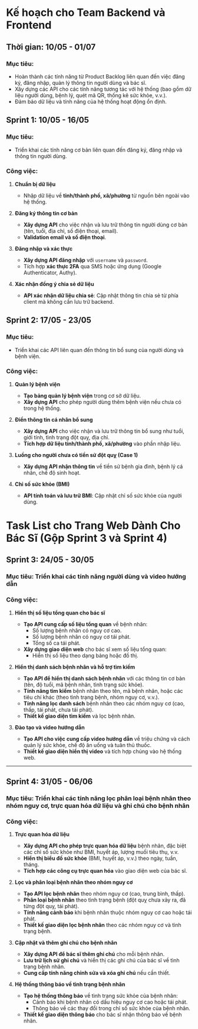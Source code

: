 # Kế hoạch cho Team Backend và Frontend

## Thời gian: 10/05 - 01/07

### Mục tiêu:

- Hoàn thành các tính năng từ Product Backlog liên quan đến việc đăng ký, đăng nhập, quản lý thông tin người dùng và bác sĩ.
- Xây dựng các API cho các tính năng tương tác với hệ thống (bao gồm dữ liệu người dùng, bệnh lý, quét mã QR, thống kê sức khỏe, v.v.).
- Đảm bảo dữ liệu và tính năng của hệ thống hoạt động ổn định.

## Sprint 1: 10/05 - 16/05

### Mục tiêu:

- Triển khai các tính năng cơ bản liên quan đến đăng ký, đăng nhập và thông tin người dùng.

### Công việc:

1. **Chuẩn bị dữ liệu**

   - Nhập dữ liệu về **tỉnh/thành phố, xã/phường** từ nguồn bên ngoài vào hệ thống.

2. **Đăng ký thông tin cơ bản**

   - **Xây dựng API** cho việc nhận và lưu trữ thông tin người dùng cơ bản (tên, tuổi, địa chỉ, số điện thoại, email).
   - **Validation email và số điện thoại**.

3. **Đăng nhập và xác thực**

   - **Xây dựng API đăng nhập** với `username` và `password`.
   - Tích hợp **xác thực 2FA** qua SMS hoặc ứng dụng (Google Authenticator, Authy).

4. **Xác nhận đồng ý chia sẻ dữ liệu**
   - **API xác nhận dữ liệu chia sẻ**: Cập nhật thông tin chia sẻ từ phía client mà không cần lưu trữ backend.

## Sprint 2: 17/05 - 23/05

### Mục tiêu:

- Triển khai các API liên quan đến thông tin bổ sung của người dùng và bệnh viện.

### Công việc:

1. **Quản lý bệnh viện**

   - **Tạo bảng quản lý bệnh viện** trong cơ sở dữ liệu.
   - **Xây dựng API** cho phép người dùng thêm bệnh viện nếu chưa có trong hệ thống.

2. **Điền thông tin cá nhân bổ sung**

   - **Xây dựng API** cho việc nhận và lưu trữ thông tin bổ sung như tuổi, giới tính, tình trạng đột quỵ, địa chỉ.
   - **Tích hợp dữ liệu tỉnh/thành phố, xã/phường** vào phần nhập liệu.

3. **Luồng cho người chưa có tiền sử đột quỵ (Case 1)**

   - **Xây dựng API nhận thông tin** về tiền sử bệnh gia đình, bệnh lý cá nhân, chế độ sinh hoạt.

4. **Chỉ số sức khỏe (BMI)**
   - **API tính toán và lưu trữ BMI**: Cập nhật chỉ số sức khỏe của người dùng.

# Task List cho Trang Web Dành Cho Bác Sĩ (Gộp Sprint 3 và Sprint 4)

## Sprint 3: 24/05 - 30/05

### Mục tiêu: Triển khai các tính năng người dùng và video hướng dẫn

### Công việc:

1. **Hiển thị số liệu tổng quan cho bác sĩ**

   - **Tạo API cung cấp số liệu tổng quan** về bệnh nhân:
     - Số lượng bệnh nhân có nguy cơ cao.
     - Số lượng bệnh nhân có nguy cơ tái phát.
     - Tổng số ca tái phát.
   - **Xây dựng giao diện web** cho bác sĩ xem số liệu tổng quan:
     - Hiển thị số liệu theo dạng bảng hoặc đồ thị.

2. **Hiển thị danh sách bệnh nhân và hỗ trợ tìm kiếm**

   - **Tạo API để hiển thị danh sách bệnh nhân** với các thông tin cơ bản (tên, độ tuổi, mã bệnh nhân, tình trạng sức khỏe).
   - **Tính năng tìm kiếm** bệnh nhân theo tên, mã bệnh nhân, hoặc các tiêu chí khác (theo tình trạng bệnh, nhóm nguy cơ, v.v.).
   - **Tính năng lọc danh sách** bệnh nhân theo các nhóm nguy cơ (cao, thấp, tái phát, chưa tái phát).
   - **Thiết kế giao diện tìm kiếm** và lọc bệnh nhân.

3. **Đào tạo và video hướng dẫn**
   - **Tạo API cho việc cung cấp video hướng dẫn** về triệu chứng và cách quản lý sức khỏe, chế độ ăn uống và tuân thủ thuốc.
   - **Thiết kế giao diện hiển thị video** và tích hợp chúng vào hệ thống web.

---

## Sprint 4: 31/05 - 06/06

### Mục tiêu: Triển khai các tính năng lọc phân loại bệnh nhân theo nhóm nguy cơ, trực quan hóa dữ liệu và ghi chú cho bệnh nhân

### Công việc:

1. **Trực quan hóa dữ liệu**

   - **Xây dựng API cho phép trực quan hóa dữ liệu** bệnh nhân, đặc biệt các chỉ số sức khỏe như BMI, huyết áp, lượng muối tiêu thụ, v.v.
   - **Hiển thị biểu đồ sức khỏe** (BMI, huyết áp, v.v.) theo ngày, tuần, tháng.
   - **Tích hợp các công cụ trực quan hóa** vào giao diện web của bác sĩ.

2. **Lọc và phân loại bệnh nhân theo nhóm nguy cơ**

   - **Tạo API lọc bệnh nhân** theo nhóm nguy cơ (cao, trung bình, thấp).
   - **Phân loại bệnh nhân** theo tình trạng bệnh (đột quỵ chưa xảy ra, đã từng đột quỵ, tái phát).
   - **Tính năng cảnh báo** khi bệnh nhân thuộc nhóm nguy cơ cao hoặc tái phát.
   - **Thiết kế giao diện lọc bệnh nhân** theo các nhóm nguy cơ và tình trạng bệnh.

3. **Cập nhật và thêm ghi chú cho bệnh nhân**

   - **Xây dựng API để bác sĩ thêm ghi chú** cho mỗi bệnh nhân.
   - **Lưu trữ lịch sử ghi chú** và hiển thị các ghi chú của bác sĩ về tình trạng bệnh nhân.
   - **Cung cấp tính năng chỉnh sửa và xóa ghi chú** nếu cần thiết.

4. **Hệ thống thông báo về tình trạng bệnh nhân**
   - **Tạo hệ thống thông báo** về tình trạng sức khỏe của bệnh nhân:
     - Cảnh báo khi bệnh nhân có dấu hiệu nguy cơ cao hoặc tái phát.
     - Thông báo về các thay đổi trong chỉ số sức khỏe của bệnh nhân.
   - **Thiết kế giao diện thông báo** cho bác sĩ nhận thông báo về bệnh nhân.
